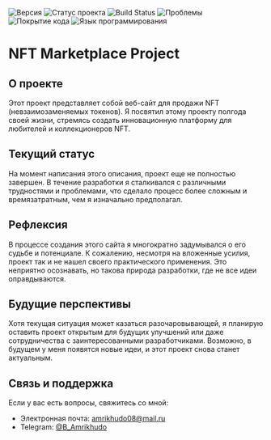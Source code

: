![Версия](https://img.shields.io/badge/Версия-1.0.0-blue)
![Статус проекта](https://img.shields.io/badge/Статус-В%20разработке-yellow)
![Build Status](https://travis-ci.org/xdan/jodit.svg?branch=master)
![Проблемы](https://img.shields.io/github/issues/Amrikhudo/my-biggest-project)
![Покрытие кода](https://img.shields.io/badge/Покрытие%20кода-90%25-brightgreen)
![Язык программирования](https://img.shields.io/github/languages/top/Amrikhudo/my-biggest-project)





<h1>NFT Marketplace Project</h1>

## О проекте
Этот проект представляет собой веб-сайт для продажи NFT (невзаимозаменяемых токенов). Я посвятил этому проекту полгода своей жизни, стремясь создать инновационную платформу для любителей и коллекционеров NFT.

## Текущий статус
На момент написания этого описания, проект еще не полностью завершен. В течение разработки я сталкивался с различными трудностями и проблемами, что сделало процесс более сложным и времязатратным, чем я изначально предполагал.

## Рефлексия
В процессе создания этого сайта я многократно задумывался о его судьбе и потенциале. К сожалению, несмотря на вложенные усилия, проект так и не нашел своего практического применения. Это неприятно осознавать, но такова природа разработки, где не все идеи оправдываются.

## Будущие перспективы
Хотя текущая ситуация может казаться разочаровывающей, я планирую оставить проект открытым для будущих улучшений или даже сотрудничества с заинтересованными разработчиками. Возможно, в будущем у меня появятся новые идеи, и этот проект снова станет актуальным.


## Связь и поддержка

Если у вас есть вопросы, свяжитесь со мной:
- Электронная почта: [amrikhudo08@mail.ru](mailto:amrikhudo08@mail.ru)
- Telegram: [@B_Amrikhudo](https://t.me/B_Amrikhudo)
